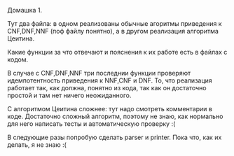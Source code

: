 Домашка 1.

Тут два файла: в одном реализованы обычные агоритмы приведения к CNF,DNF,NNF (поф файлу понятно), а в другом реализация алгоритма Цеитина.

Какие функции за что отвечают и пояснения к их работе есть в файлах с кодом. 

В случае с CNF,DNF,NNF три последнии функции проверяют идемпотентность приведения к NNF,CNF и DNF. То, что реализация работает так, как должна, понятно из кода, так как он достаточно простой и там нет ничего неожиданного. 

С алгоритмом Цеитина сложнее: тут надо смотреть комментарии в коде. Достаточно сложный алгоритм, поэтому не знаю, как нормально для него написать тесты и автоматическую проверку :(

В следующие разы попробую сделать parser и printer. Пока что, как их делать, я не знаю :(


